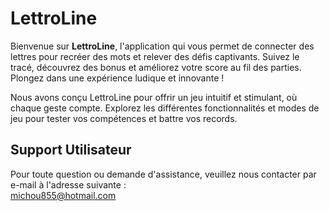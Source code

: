 # LettroLine

Bienvenue sur **LettroLine**, l'application qui vous permet de connecter des lettres pour recréer des mots et relever des défis captivants. Suivez le tracé, découvrez des bonus et améliorez votre score au fil des parties. Plongez dans une expérience ludique et innovante !

Nous avons conçu LettroLine pour offrir un jeu intuitif et stimulant, où chaque geste compte. Explorez les différentes fonctionnalités et modes de jeu pour tester vos compétences et battre vos records.

## Support Utilisateur

Pour toute question ou demande d'assistance, veuillez nous contacter par e-mail à l'adresse suivante :  
[michou855@hotmail.com](mailto:michou855@hotmail.com)
